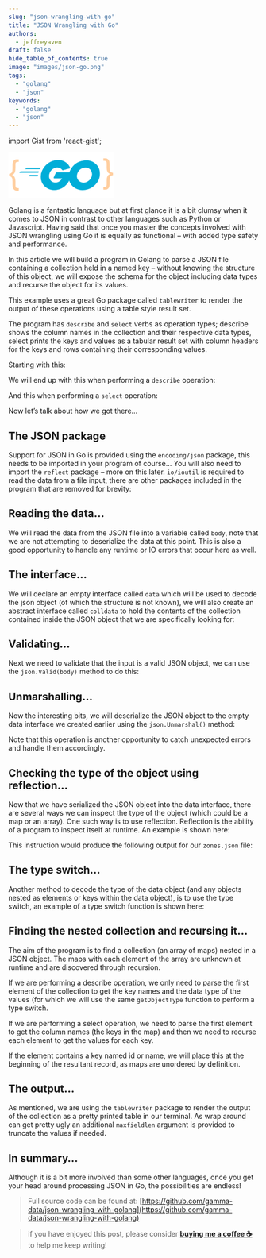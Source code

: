 ```yaml
---
slug: "json-wrangling-with-go"
title: "JSON Wrangling with Go"
authors:	
  - jeffreyaven
draft: false
hide_table_of_contents: true
image: "images/json-go.png"
tags: 
  - "golang"
  - "json"
keywords:	
  - "golang"
  - "json"
---
```


import Gist from 'react-gist';

![JSON Golang](images/json-go.png)

Golang is a fantastic language but at first glance it is a bit clumsy when it comes to JSON in contrast to other languages such as Python or Javascript. Having said that once you master the concepts involved with JSON wrangling using Go it is equally as functional – with added type safety and performance.

In this article we will build a program in Golang to parse a JSON file containing a collection held in a named key – without knowing the structure of this object, we will expose the schema for the object including data types and recurse the object for its values.

This example uses a great Go package called `tablewriter` to render the output of these operations using a table style result set.

The program has `describe` and `select` verbs as operation types; describe shows the column names in the collection and their respective data types, select prints the keys and values as a tabular result set with column headers for the keys and rows containing their corresponding values.

Starting with this:

<Gist id="cceeb5b667ccfe8a9e20437d3f1dde42" 
/>

We will end up with this when performing a `describe` operation:

<Gist id="fbd04c220a70d439df3a14d4a4f48a3e" 
/>

And this when performing a `select` operation:

<Gist id="0b795b13b160cfbcd6796243c0fbb238" 
/>

Now let’s talk about how we got there…

## The JSON package

Support for JSON in Go is provided using the `encoding/json` package, this needs to be imported in your program of course… You will also need to import the `reflect` package – more on this later. `io/ioutil` is required to read the data from a file input, there are other packages included in the program that are removed for brevity:

<Gist id="def7e02eac07ded8b80ff807cf023989" 
/>

## Reading the data…

We will read the data from the JSON file into a variable called `body`, note that we are not attempting to deserialize the data at this point. This is also a good opportunity to handle any runtime or IO errors that occur here as well.

<Gist id="74a2c2c839a30ed8cc66d83d3ddde3b4" 
/>

## The interface…

We will declare an empty interface called `data` which will be used to decode the json object (of which the structure is not known), we will also create an abstract interface called `colldata` to hold the contents of the collection contained inside the JSON object that we are specifically looking for:

<Gist id="32555f65af4be1fc2504f2d11e15aa19" 
/>

## Validating…

Next we need to validate that the input is a valid JSON object, we can use the `json.Valid(body)` method to do this:

<Gist id="c7afe41fcca4ba1e3ed009044cea76de" 
/>

## Unmarshalling…

Now the interesting bits, we will deserialize the JSON object to the empty data interface we created earlier using the `json.Unmarshal()` method:

<Gist id="2579ec79be915fb89e91ea0977bfbff6" 
/>

Note that this operation is another opportunity to catch unexpected errors and handle them accordingly.

## Checking the type of the object using reflection…

Now that we have serialized the JSON object into the data interface, there are several ways we can inspect the type of the object (which could be a map or an array). One such way is to use reflection. Reflection is the ability of a program to inspect itself at runtime. An example is shown here:

<Gist id="1ccd077de0fdee8973e25ac79719cbf5" 
/>

This instruction would produce the following output for our `zones.json` file:

<Gist id="04c1b3ae79e969e4be32ef7fa1c07736" 
/>

## The type switch…

Another method to decode the type of the data object (and any objects nested as elements or keys within the data object), is to use the type switch, an example of a type switch function is shown here:

<Gist id="2e7a3d62ec6f7c71a9c01bfa8d360e4e" 
/>

## Finding the nested collection and recursing it…

The aim of the program is to find a collection (an array of maps) nested in a JSON object. The maps with each element of the array are unknown at runtime and are discovered through recursion.

If we are performing a describe operation, we only need to parse the first element of the collection to get the key names and the data type of the values (for which we will use the same `getObjectType` function to perform a type switch.

If we are performing a select operation, we need to parse the first element to get the column names (the keys in the map) and then we need to recurse each element to get the values for each key.

If the element contains a key named id or name, we will place this at the beginning of the resultant record, as maps are unordered by definition.

## The output…

As mentioned, we are using the `tablewriter` package to render the output of the collection as a pretty printed table in our terminal. As wrap around can get pretty ugly an additional `maxfieldlen` argument is provided to truncate the values if needed.

## In summary…

Although it is a bit more involved than some other languages, once you get your head around processing JSON in Go, the possibilities are endless!

> Full source code can be found at: [https://github.com/gamma-data/json-wrangling-with-golang](https://github.com/gamma-data/json-wrangling-with-golang)

> if you have enjoyed this post, please consider [__buying me a coffee ☕__](https://www.buymeacoffee.com/jeffreyaven) to help me keep writing!
